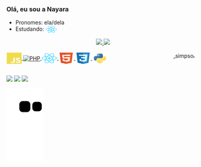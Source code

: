 ### Olá, eu sou a Nayara 

- Pronomes: ela/dela
- Estudando: <img align="center" alt="study" height="20" width="30" src="https://raw.githubusercontent.com/devicons/devicon/master/icons/react/react-original.svg">

<div align="center">
  <a href="https://github.com/NayaraNasaria">
  <img height="180em" src="https://github-readme-stats.vercel.app/api?username=NayaraNasaria&show_icons=true&theme=radical&include_all_commits=true&count_private=true"/>
  <img height="180em" src="https://github-readme-stats.vercel.app/api/top-langs/?username=NayaraNasaria&layout=compact&langs_count=7&theme=radical"/>
</div>
<div style="display: inline_block"><br>
  <img align="center" alt="Js" height="30" width="40" src="https://raw.githubusercontent.com/devicons/devicon/master/icons/javascript/javascript-plain.svg">
  <img align="center" alt="PHP" height="30" width="40" src="https://www.php.net/images/logos/new-php-logo.svg">
  <img align="center" alt="React" height="30" width="40" src="https://raw.githubusercontent.com/devicons/devicon/master/icons/react/react-original.svg">
  <img align="center" alt="HTML" height="30" width="40" src="https://raw.githubusercontent.com/devicons/devicon/master/icons/html5/html5-original.svg">
  <img align="center" alt="CSS" height="30" width="40" src="https://raw.githubusercontent.com/devicons/devicon/master/icons/css3/css3-original.svg">
  <img align="center" alt="Python" height="30" width="40" src="https://raw.githubusercontent.com/devicons/devicon/master/icons/python/python-original.svg">
  <img align="right" alt="simpsons" height="150" style="border-radius:50px;" src="https://media3.giphy.com/media/s6EYTqTRqujIY/200w.gif?cid=6c09b952qmkjh6lahnhjwpabm5j5zkv6s9ld0nzsowj38c63&rid=200w.gif&ct=g">
</div>
  
  ##
 
<div> 
 <a href="https://discord.gg/Ms6pGbT6" target="_blank"><img src="https://img.shields.io/badge/Discord-7289DA?style=for-the-badge&logo=discord&logoColor=white" target="_blank"></a> 
  <a href = "mailto:nayaranasariasoares@gmail.com"><img src="https://img.shields.io/badge/-Gmail-%23333?style=for-the-badge&logo=gmail&logoColor=white" target="_blank"></a>
  <a href="https://www.linkedin.com/in/nayara-nasaria-soares-18955a211/" target="_blank"><img src="https://img.shields.io/badge/-LinkedIn-%230077B5?style=for-the-badge&logo=linkedin&logoColor=white" target="_blank"></a> 
 
  ![Snake animation](https://github.com/NayaraNasaria/NayaraNasaria/blob/output/github-contribution-grid-snake.svg)
 
</div>
